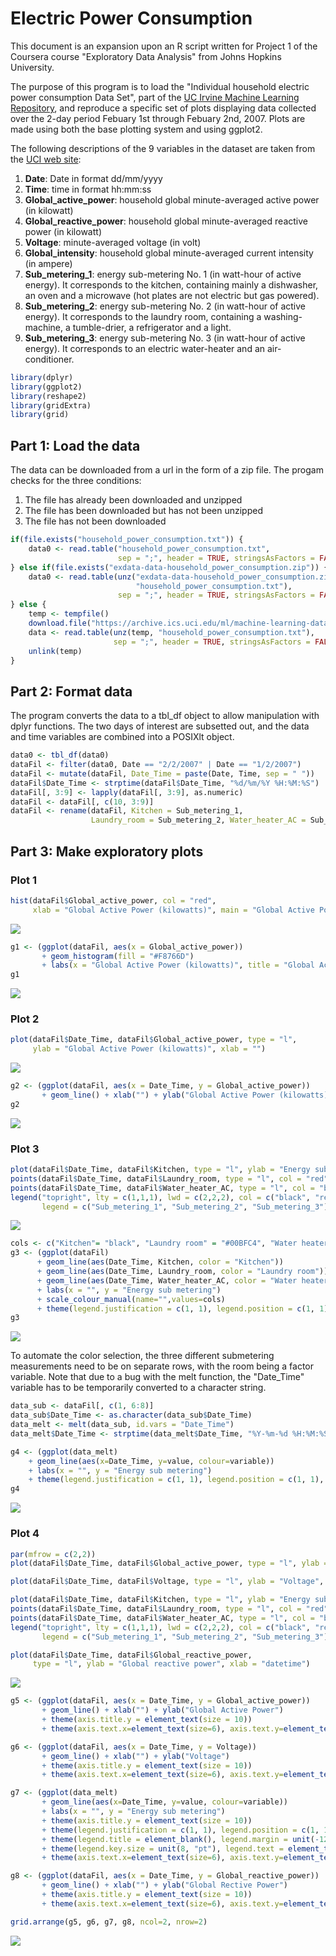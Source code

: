 
# Electric Power Consumption

This document is an expansion upon an R script written for Project 1 of the
Coursera course "Exploratory Data Analysis" from Johns Hopkins University.

The purpose of this program is to load the "Individual household electric power consumption Data Set", part of the [UC Irvine Machine Learning Repository](http://archive.ics.uci.edu/ml/), and reproduce a specific set of plots displaying data collected over the 2-day period Febuary 1st through Febuary 2nd, 2007. Plots are made using both the base plotting system and using ggplot2.

The following descriptions of the 9 variables in the dataset are taken from the [UCI web site](https://archive.ics.uci.edu/ml/datasets/Individual+household+electric+power+consumption):

1. **Date**: Date in format dd/mm/yyyy
2. **Time**: time in format hh:mm:ss
3. **Global_active_power**: household global minute-averaged active power (in kilowatt)
4. **Global_reactive_power**: household global minute-averaged reactive power (in kilowatt)
5. **Voltage**: minute-averaged voltage (in volt)
6. **Global_intensity**: household global minute-averaged current intensity (in ampere)
7. **Sub_metering_1**: energy sub-metering No. 1 (in watt-hour of active energy). It corresponds to the kitchen, containing mainly a dishwasher, an oven and a microwave (hot plates are not electric but gas powered).
8. **Sub_metering_2**: energy sub-metering No. 2 (in watt-hour of active energy). It corresponds to the laundry room, containing a washing-machine, a tumble-drier, a refrigerator and a light.
9. **Sub_metering_3**: energy sub-metering No. 3 (in watt-hour of active energy). It corresponds to an electric water-heater and an air-conditioner.


```r
library(dplyr)
library(ggplot2)
library(reshape2)
library(gridExtra)
library(grid)
```

##  Part 1: Load the data

The data can be downloaded from a url in the form of a zip file. The progam checks for the three conditions:

1. The file has already been downloaded and unzipped
2. The file has been downloaded but has not been unzipped
3. The file has not been downloaded


```r
if(file.exists("household_power_consumption.txt")) {
    data0 <- read.table("household_power_consumption.txt",
                        sep = ";", header = TRUE, stringsAsFactors = FALSE)
} else if(file.exists("exdata-data-household_power_consumption.zip")) {
    data0 <- read.table(unz("exdata-data-household_power_consumption.zip",
                            "household_power_consumption.txt"),
                        sep = ";", header = TRUE, stringsAsFactors = FALSE)
} else {
    temp <- tempfile()
    download.file("https://archive.ics.uci.edu/ml/machine-learning-databases/00235/household_power_consumption.zip",temp)
    data <- read.table(unz(temp, "household_power_consumption.txt"),
                       sep = ";", header = TRUE, stringsAsFactors = FALSE)
    unlink(temp)
}
```


##  Part 2: Format data


The program converts the data to a tbl_df object to allow manipulation with dplyr functions. The two days of interest are subsetted out, and the data and time variables are combined into a POSIXlt object.


```r
data0 <- tbl_df(data0)
dataFil <- filter(data0, Date == "2/2/2007" | Date == "1/2/2007")
dataFil <- mutate(dataFil, Date_Time = paste(Date, Time, sep = " "))
dataFil$Date_Time <- strptime(dataFil$Date_Time, "%d/%m/%Y %H:%M:%S")
dataFil[, 3:9] <- lapply(dataFil[, 3:9], as.numeric)
dataFil <- dataFil[, c(10, 3:9)]
dataFil <- rename(dataFil, Kitchen = Sub_metering_1,
                  Laundry_room = Sub_metering_2, Water_heater_AC = Sub_metering_3)
```


##  Part 3: Make exploratory plots


### Plot 1

```r
hist(dataFil$Global_active_power, col = "red",
     xlab = "Global Active Power (kilowatts)", main = "Global Active Power")
```

![](Electric_Power_Consumption_files/figure-html/unnamed-chunk-4-1.png) 

```r
g1 <- (ggplot(dataFil, aes(x = Global_active_power))
       + geom_histogram(fill = "#F8766D")
       + labs(x = "Global Active Power (kilowatts)", title = "Global Active Power"))
g1
```

![](Electric_Power_Consumption_files/figure-html/unnamed-chunk-4-2.png) 

### Plot 2

```r
plot(dataFil$Date_Time, dataFil$Global_active_power, type = "l",
     ylab = "Global Active Power (kilowatts)", xlab = "")
```

![](Electric_Power_Consumption_files/figure-html/unnamed-chunk-5-1.png) 

```r
g2 <- (ggplot(dataFil, aes(x = Date_Time, y = Global_active_power))
       + geom_line() + xlab("") + ylab("Global Active Power (kilowatts)"))
g2
```

![](Electric_Power_Consumption_files/figure-html/unnamed-chunk-5-2.png) 

### Plot 3

```r
plot(dataFil$Date_Time, dataFil$Kitchen, type = "l", ylab = "Energy sub metering", xlab = "")
points(dataFil$Date_Time, dataFil$Laundry_room, type = "l", col = "red")
points(dataFil$Date_Time, dataFil$Water_heater_AC, type = "l", col = "blue")
legend("topright", lty = c(1,1,1), lwd = c(2,2,2), col = c("black", "red", "blue"),
       legend = c("Sub_metering_1", "Sub_metering_2", "Sub_metering_3"))
```

![](Electric_Power_Consumption_files/figure-html/unnamed-chunk-6-1.png) 

```r
cols <- c("Kitchen"= "black", "Laundry room" = "#00BFC4", "Water heater / AC" = "#F8766D")
g3 <- (ggplot(dataFil)
      + geom_line(aes(Date_Time, Kitchen, color = "Kitchen"))
      + geom_line(aes(Date_Time, Laundry_room, color = "Laundry room"))
      + geom_line(aes(Date_Time, Water_heater_AC, color = "Water heater / AC"))
      + labs(x = "", y = "Energy sub metering")
      + scale_colour_manual(name="",values=cols)
      + theme(legend.justification = c(1, 1), legend.position = c(1, 1), legend.title = element_blank()))
g3
```

![](Electric_Power_Consumption_files/figure-html/unnamed-chunk-6-2.png) 

To automate the color selection, the three different submetering measurements need to be on separate rows, with the room being a factor variable. Note that due to a bug with the melt function, the "Date_Time" variable has to be temporarily converted to a character string.


```r
data_sub <- dataFil[, c(1, 6:8)]
data_sub$Date_Time <- as.character(data_sub$Date_Time)
data_melt <- melt(data_sub, id.vars = "Date_Time")
data_melt$Date_Time <- strptime(data_melt$Date_Time, "%Y-%m-%d %H:%M:%S")

g4 <- (ggplot(data_melt)
    + geom_line(aes(x=Date_Time, y=value, colour=variable))
    + labs(x = "", y = "Energy sub metering")
    + theme(legend.justification = c(1, 1), legend.position = c(1, 1), legend.title = element_blank()))
g4
```

![](Electric_Power_Consumption_files/figure-html/unnamed-chunk-7-1.png) 

### Plot 4

```r
par(mfrow = c(2,2))
plot(dataFil$Date_Time, dataFil$Global_active_power, type = "l", ylab = "Global Active Power", xlab = "")

plot(dataFil$Date_Time, dataFil$Voltage, type = "l", ylab = "Voltage", xlab = "datetime")

plot(dataFil$Date_Time, dataFil$Kitchen, type = "l", ylab = "Energy sub metering", xlab = "")
points(dataFil$Date_Time, dataFil$Laundry_room, type = "l", col = "red")
points(dataFil$Date_Time, dataFil$Water_heater_AC, type = "l", col = "blue")
legend("topright", lty = c(1,1,1), lwd = c(2,2,2), col = c("black", "red", "blue"),
       legend = c("Sub_metering_1", "Sub_metering_2", "Sub_metering_3"), bty = "n", cex = 0.75)

plot(dataFil$Date_Time, dataFil$Global_reactive_power,
     type = "l", ylab = "Global reactive power", xlab = "datetime")
```

![](Electric_Power_Consumption_files/figure-html/unnamed-chunk-8-1.png) 

```r
g5 <- (ggplot(dataFil, aes(x = Date_Time, y = Global_active_power))
       + geom_line() + xlab("") + ylab("Global Active Power")
       + theme(axis.title.y = element_text(size = 10))
       + theme(axis.text.x=element_text(size=6), axis.text.y=element_text(size=6)))

g6 <- (ggplot(dataFil, aes(x = Date_Time, y = Voltage))
       + geom_line() + xlab("") + ylab("Voltage")
       + theme(axis.title.y = element_text(size = 10))
       + theme(axis.text.x=element_text(size=6), axis.text.y=element_text(size=6)))

g7 <- (ggplot(data_melt)
       + geom_line(aes(x=Date_Time, y=value, colour=variable))
       + labs(x = "", y = "Energy sub metering")
       + theme(axis.title.y = element_text(size = 10))
       + theme(legend.justification = c(1, 1), legend.position = c(1, 1))
       + theme(legend.title = element_blank(), legend.margin = unit(-12, "pt"))
       + theme(legend.key.size = unit(8, "pt"), legend.text = element_text(size=6))
       + theme(axis.text.x=element_text(size=6), axis.text.y=element_text(size=6)))

g8 <- (ggplot(dataFil, aes(x = Date_Time, y = Global_reactive_power))
       + geom_line() + xlab("") + ylab("Global Rective Power")
       + theme(axis.title.y = element_text(size = 10))
       + theme(axis.text.x=element_text(size=6), axis.text.y=element_text(size=6)))

grid.arrange(g5, g6, g7, g8, ncol=2, nrow=2)
```

![](Electric_Power_Consumption_files/figure-html/unnamed-chunk-8-2.png) 
